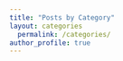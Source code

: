```yaml
---
title: "Posts by Category"
layout: categories
  permalink: /categories/
author_profile: true
---
```

